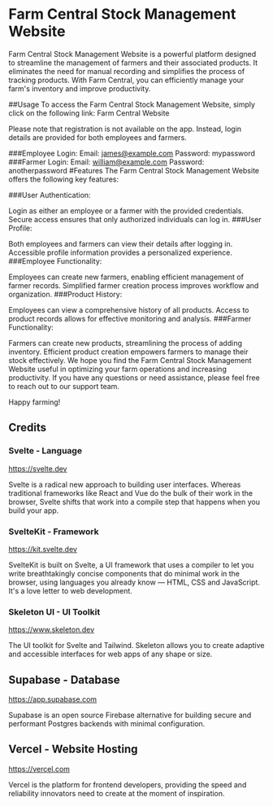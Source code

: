 # Farm Central Stock Management Website
Farm Central Stock Management Website is a powerful platform designed to streamline the management of farmers and their associated products. It eliminates the need for manual recording and simplifies the process of tracking products. With Farm Central, you can efficiently manage your farm's inventory and improve productivity.

##Usage
To access the Farm Central Stock Management Website, simply click on the following link: Farm Central Website

Please note that registration is not available on the app. Instead, login details are provided for both employees and farmers.

###Employee Login:
Email: james@example.com
Password: mypassword
###Farmer Login:
Email: william@example.com
Password: anotherpassword
#Features
The Farm Central Stock Management Website offers the following key features:

###User Authentication:

Login as either an employee or a farmer with the provided credentials.
Secure access ensures that only authorized individuals can log in.
###User Profile:

Both employees and farmers can view their details after logging in.
Accessible profile information provides a personalized experience.
###Employee Functionality:

Employees can create new farmers, enabling efficient management of farmer records.
Simplified farmer creation process improves workflow and organization.
###Product History:

Employees can view a comprehensive history of all products.
Access to product records allows for effective monitoring and analysis.
###Farmer Functionality:

Farmers can create new products, streamlining the process of adding inventory.
Efficient product creation empowers farmers to manage their stock effectively.
We hope you find the Farm Central Stock Management Website useful in optimizing your farm operations and increasing productivity. If you have any questions or need assistance, please feel free to reach out to our support team.

Happy farming!

## Credits
### Svelte - Language
https://svelte.dev

Svelte is a radical new approach to building user interfaces. Whereas traditional frameworks like React and Vue do the bulk of their work in the browser, Svelte shifts that work into a compile step that happens when you build your app.

### SvelteKit - Framework
https://kit.svelte.dev

SvelteKit is built on Svelte, a UI framework that uses a compiler to let you write breathtakingly concise components that do minimal work in the browser, using languages you already know — HTML, CSS and JavaScript. It's a love letter to web development.

### Skeleton UI - UI Toolkit
https://www.skeleton.dev

The UI toolkit for Svelte and Tailwind.
Skeleton allows you to create adaptive and accessible interfaces for web apps of any shape or size.

## Supabase - Database
https://app.supabase.com

Supabase is an open source Firebase alternative for building secure and performant Postgres backends with minimal configuration.

## Vercel - Website Hosting
https://vercel.com

Vercel is the platform for frontend developers, providing the speed and reliability innovators need to create at the moment of inspiration.
